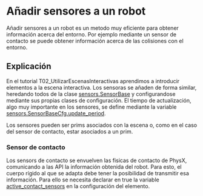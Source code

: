 # Añadir sensores a un robot

Añadir sensores a un robot es un metodo muy eficiente para obtener información acerca del entorno. Por ejemplo mediante un sensor de contacto se puede obtener información acerca de las colisiones con el entorno. 

## Explicación

En el tutorial T02_UtilizarEscenasInteractivas aprendimos a introducir elementos a la escena interactiva. Los sensoras se añaden de forma similar, heredando todos de la clase [sensors.SensorBase](https://isaac-sim.github.io/IsaacLab/main/source/api/lab/isaaclab.sensors.html#isaaclab.sensors.SensorBase) y configurandose mediante sus propias clases de configuración. El tiempo de actualización, algo muy importante en los sensores, se define mediante la variable [sensors.SensorBaseCfg.update_period](https://isaac-sim.github.io/IsaacLab/main/source/api/lab/isaaclab.sensors.html#isaaclab.sensors.SensorBaseCfg.update_period).

Los sensores pueden ser prims asociados con la escena o, como en el caso del sensor de contacto, estar asociados a un prim.

### Sensor de contacto

Los sensors de contacto se envuelven las fisicas de contacto de PhysX, comunicando a las API la información obtenida del robot. Para esto, el cuerpo rígido al que se adapta debe tener la posibilidad de transmitir esa información. Para ello se necesita declarar en true la variable [active_contact_sensors](https://isaac-sim.github.io/IsaacLab/main/source/api/lab/isaaclab.sim.spawners.html#isaaclab.sim.spawners.RigidObjectSpawnerCfg.activate_contact_sensors) en la configuración del elemento.

